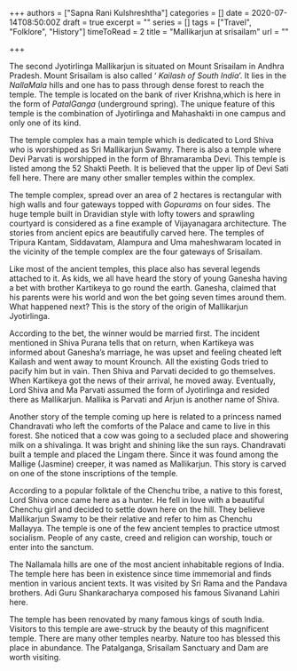 +++
authors = ["Sapna Rani Kulshreshtha"]
categories = []
date = 2020-07-14T08:50:00Z
draft = true
excerpt = ""
series = []
tags = ["Travel", "Folklore", "History"]
timeToRead = 2
title = "Mallikarjun at srisailam"
url = ""

+++

The second Jyotirlinga Mallikarjun is situated on Mount Srisailam in Andhra Pradesh. Mount Srisailam is also called ‘ _Kailash of South India_’. It lies in the _NallaMala_ hills and one has to pass through dense forest to reach the temple. The temple is located on the bank of river Krishna,which is here in the form of _PatalGanga_ (underground spring). The unique feature of this temple is the combination of Jyotirlinga and Mahashakti in one campus and only one of its kind.

The temple complex has a main temple which is dedicated to Lord Shiva who is worshipped as Sri Mallikarjun Swamy. There is also a temple where Devi Parvati is worshipped in the form of Bhramaramba Devi. This temple is listed among the 52 Shakti Peeth. It is believed that the upper lip of Devi Sati fell here. There are many other smaller temples within the complex.

The temple complex, spread over an area of 2 hectares is rectangular with high walls and four gateways topped with _Gopurams_ on four sides. The huge temple built in Dravidian style with lofty towers and sprawling courtyard is considered as a fine example of Vijayanagara architecture. The stories from ancient epics are beautifully carved here. The temples of Tripura Kantam, Siddavatam, Alampura and Uma maheshwaram located in the vicinity of the temple complex are the four gateways of Srisailam.

Like most of the ancient temples, this place also has several legends attached to it. As kids, we all have heard the story of young Ganesha having a bet with brother Kartikeya to go round the earth. Ganesha, claimed that his parents were his world and won the bet going seven times around them. What happened next? This is the story of the origin of Mallikarjun Jyotirlinga.

According to the bet, the winner would be married first. The incident mentioned in Shiva Purana tells that on return, when Kartikeya was informed about Ganesha’s marriage, he was upset and feeling cheated left Kailash and went away to mount Krounch. All the existing Gods tried to pacify him but in vain. Then Shiva and Parvati decided to go themselves. When Kartikeya got the news of their arrival, he moved away. Eventually, Lord Shiva and Ma Parvati assumed the form of Jyotirlinga and resided there as Mallikarjun. Mallika is Parvati and Arjun is another name of Shiva.

Another story of the temple coming up here is related to a princess named Chandravati who left the comforts of the Palace and came to live in this forest. She noticed that a cow was going to a secluded place and showering milk on a shivalinga. It was bright and shining like the sun rays. Chandravati built a temple and placed the Lingam there. Since it was found among the Mallige (Jasmine) creeper, it was named as Mallikarjun. This story is carved on one of the stone inscriptions of the temple.

According to a popular folktale of the Chenchu tribe, a native to this forest, Lord Shiva once came here as a hunter. He fell in love with a beautiful Chenchu girl and decided to settle down here on the hill. They believe Mallikarjun Swamy to be their relative and refer to him as Chenchu Mallayya. The temple is one of the few ancient temples to practice utmost socialism. People of any caste, creed and religion can worship, touch or enter into the sanctum.

The Nallamala hills are one of the most ancient inhabitable regions of India. The temple here has been in existence since time immemorial and finds mention in various ancient texts. It was visited by Sri Rama and the Pandava brothers. Adi Guru Shankaracharya composed his famous Sivanand Lahiri here.

The temple has been renovated by many famous kings of south India. Visitors to this temple are awe-struck by the beauty of this magnificent temple. There are many other temples nearby. Nature too has blessed this place in abundance. The Patalganga, Srisailam Sanctuary and Dam are worth visiting.